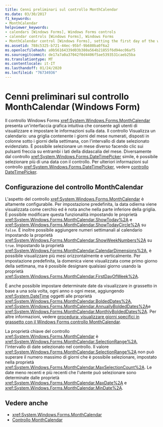 ```yaml
---
title: Cenni preliminari sul controllo MonthCalendar
ms.date: 03/30/2017
f1_keywords:
- MonthCalendar
helpviewer_keywords:
- calendars [Windows Forms], Windows Forms controls
- calendar controls [Windows Forms], Windows Forms
- MonthCalendar control [Windows Forms], setting the first day of the week
ms.assetid: 788c5325-b721-44ec-95bf-9b680ba0f6a2
ms.openlocfilehash: a9b56164339d03b380a564b21855f6d94ec06af5
ms.sourcegitcommit: de17a7a0a37042f0d4406f5ae5393531caeb25ba
ms.translationtype: MT
ms.contentlocale: it-IT
ms.lasthandoff: 01/24/2020
ms.locfileid: "76734936"
---
```

# <a name="monthcalendar-control-overview-windows-forms"></a>Cenni preliminari sul controllo MonthCalendar (Windows Form)
Il controllo Windows Forms <xref:System.Windows.Forms.MonthCalendar> presenta un'interfaccia grafica intuitiva che consente agli utenti di visualizzare e impostare le informazioni sulla data. Il controllo Visualizza un calendario: una griglia contenente i giorni del mese numerati, disposti in colonne sotto i giorni della settimana, con l'intervallo di date selezionato evidenziato. È possibile selezionare un mese diverso facendo clic sui pulsanti freccia su entrambi i lati della didascalia del mese. Diversamente dal controllo <xref:System.Windows.Forms.DateTimePicker> simile, è possibile selezionare più di una data con il controllo. Per ulteriori informazioni sul controllo <xref:System.Windows.Forms.DateTimePicker>, vedere [controllo DateTimePicker](datetimepicker-control-windows-forms.md).  
  
## <a name="configuring-the-monthcalendar-control"></a>Configurazione del controllo MonthCalendar  
 L'aspetto del controllo <xref:System.Windows.Forms.MonthCalendar> è altamente configurabile. Per impostazione predefinita, la data odierna viene visualizzata come cerchio ed è nota anche nella parte inferiore della griglia. È possibile modificare questa funzionalità impostando le proprietà <xref:System.Windows.Forms.MonthCalendar.ShowToday%2A> e <xref:System.Windows.Forms.MonthCalendar.ShowTodayCircle%2A> su `false`. È inoltre possibile aggiungere numeri settimanali al calendario impostando la proprietà <xref:System.Windows.Forms.MonthCalendar.ShowWeekNumbers%2A> su `true`. Impostando la proprietà <xref:System.Windows.Forms.MonthCalendar.CalendarDimensions%2A>, è possibile visualizzare più mesi orizzontalmente e verticalmente. Per impostazione predefinita, la domenica viene visualizzata come primo giorno della settimana, ma è possibile designare qualsiasi giorno usando la proprietà <xref:System.Windows.Forms.MonthCalendar.FirstDayOfWeek%2A>.  
  
 È anche possibile impostare determinate date da visualizzare in grassetto in base a una sola volta, ogni anno o ogni mese, aggiungendo <xref:System.DateTime> oggetti alle proprietà <xref:System.Windows.Forms.MonthCalendar.BoldedDates%2A>, <xref:System.Windows.Forms.MonthCalendar.AnnuallyBoldedDates%2A>e <xref:System.Windows.Forms.MonthCalendar.MonthlyBoldedDates%2A>. Per altre informazioni, vedere [procedura: visualizzare giorni specifici in grassetto con il Windows Forms controllo MonthCalendar](display-specific-days-in-bold-with-wf-monthcalendar-control.md).  
  
 La proprietà chiave del controllo <xref:System.Windows.Forms.MonthCalendar> è <xref:System.Windows.Forms.MonthCalendar.SelectionRange%2A>, l'intervallo di date selezionato nel controllo. Il valore <xref:System.Windows.Forms.MonthCalendar.SelectionRange%2A> non può superare il numero massimo di giorni che è possibile selezionare, impostato nella proprietà <xref:System.Windows.Forms.MonthCalendar.MaxSelectionCount%2A>. Le date meno recenti e più recenti che l'utente può selezionare sono determinate dalle proprietà <xref:System.Windows.Forms.MonthCalendar.MaxDate%2A> e <xref:System.Windows.Forms.MonthCalendar.MinDate%2A>.  
  
## <a name="see-also"></a>Vedere anche

- <xref:System.Windows.Forms.MonthCalendar>
- [Controllo MonthCalendar](monthcalendar-control-windows-forms.md)
